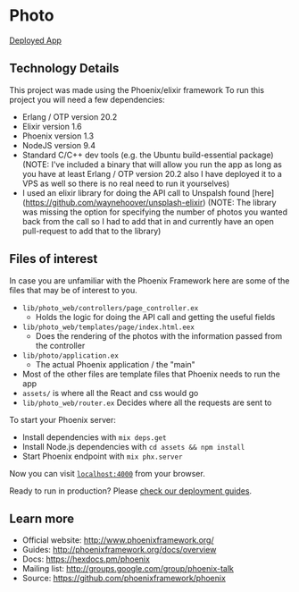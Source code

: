 # Photo

[Deployed App](http://photo.eoconnor.io)

## Technology Details
This project was made using the Phoenix/elixir framework
To run this project you will need a few dependencies:

  * Erlang / OTP version 20.2
  * Elixir version 1.6
  * Phoenix version 1.3
  * NodeJS version 9.4
  * Standard C/C++ dev tools (e.g. the Ubuntu build-essential package)
  (NOTE: I've included a binary that will allow you run the app as long as 
  you have at least Erlang / OTP version 20.2 also I have deployed it to a 
  VPS as well so there is no real need to run it yourselves)
  * I used an elixir library for doing the API call to Unspalsh found [here] (https://github.com/waynehoover/unsplash-elixir)
  (NOTE: The library was missing the option for specifying the number of
  photos you wanted back from the call so I had to add that in and currently 
  have an open pull-request to add that to the library)

## Files of interest 
In case you are unfamiliar with the Phoenix Framework here are some of the 
files that may be of interest to you.

  * `lib/photo_web/controllers/page_controller.ex`
      - Holds the logic for doing the API call and getting the useful fields
  * `lib/photo_web/templates/page/index.html.eex`
      - Does the rendering of the photos with the information passed from
        the controller
  * `lib/photo/application.ex`
      - The actual Phoenix application / the "main"
  * Most of the other files are template files that Phoenix needs to run the app
  * `assets/` is where all the React  and css would go
  * `lib/photo_web/router.ex` Decides where all the requests are sent to


To start your Phoenix server:

  * Install dependencies with `mix deps.get`
  * Install Node.js dependencies with `cd assets && npm install`
  * Start Phoenix endpoint with `mix phx.server`

Now you can visit [`localhost:4000`](http://localhost:4000) from your browser.

Ready to run in production? Please [check our deployment guides](http://www.phoenixframework.org/docs/deployment).

## Learn more

  * Official website: http://www.phoenixframework.org/
  * Guides: http://phoenixframework.org/docs/overview
  * Docs: https://hexdocs.pm/phoenix
  * Mailing list: http://groups.google.com/group/phoenix-talk
  * Source: https://github.com/phoenixframework/phoenix

